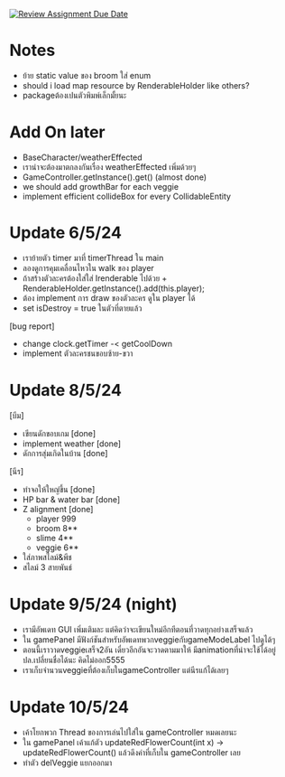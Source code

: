 [![Review Assignment Due Date](https://classroom.github.com/assets/deadline-readme-button-24ddc0f5d75046c5622901739e7c5dd533143b0c8e959d652212380cedb1ea36.svg)](https://classroom.github.com/a/ZpkbBrmt)

# Notes
- ย้าย static value ของ broom ใส่ enum
- should i load map resource by RenderableHolder like others?
- packageต้องเปนตัวพิมพ์เล็กมั้ยนะ
# Add On later
- BaseCharacter/weatherEffected
- เราน่าจะต้องมาตกลงกันเรื่อง weatherEffected เพิ่มด้วยๆ
- GameController.getInstance().get() (almost done)
- we should add growthBar for each veggie
- implement efficient collideBox for every CollidableEntity

# Update 6/5/24
- เราย้ายตัว timer มาที่ timerThread ใน main
- ลองดูการคุมเคลื่อนไหวใน walk ของ player
- ถ้าสร้างตัวละครต้องใส่ใส่ Irenderable ไปด้วย + RenderableHolder.getInstance().add(this.player);
- ต้อง implement การ draw ของตัวละคร ดูใน player ได้
- set isDestroy = true ในตัวที่ตายแล้ว

[bug report]
- change clock.getTimer -< getCoolDown
- implement ตัวละครชนขอบซ้าย-ขวา

# Update 8/5/24
[บีม]
- เขียนดักขอบเกม [done]
- implement weather [done]
- ดักการสุ่มเกิดในบ้าน [done]

[นีร]
- ทำจอให้ใหญ่ขึ้น [done]
- HP bar & water bar [done]
- Z alignment [done]
  - player 999
  - broom 8**
  - slime 4**
  - veggie 6**
- ใส่ภาพสไลม์&พีช
- สไลม์ 3 สายพันธ์
  
# Update 9/5/24 (night)
- เรามีอัพเดท GUI เพิ่มเติมละ แต่คิดว่าจะเขียนใหม่อีกทีตอนที่วาดทุกอย่างเสร็จแล้ว
- ใน gamePanel มีฟังก์ชันสำหรับอัพเดทพวกveggieกับgameModeLabel ไปดูได้ๆ
- ตอนนี้เราวาดveggieเสร็จ2อัน เดี๋ยวอีกอันจะวาดตามมาให้ มีanimationที่น่าจะใช้ได้อยู่ ปล.เปลี่ยนชื่อได้นะ คิดไม่ออก5555
- เราเก็บจำนวนveggieที่ต้องเก็บในgameController แต่นีรแก้ได้เลยๆ

# Update 10/5/24
- เค้าโยกพวก Thread ของการเล่นไปใส่ใน gameController หมดเลยนะ
- ใน gamePanel เค้าแก้ตัว updateRedFlowerCount(int x) -> updateRedFlowerCount() แล้วดึงค่าที่เก็บใน gameController เลย
- ทำตัว delVeggie แยกออกมา